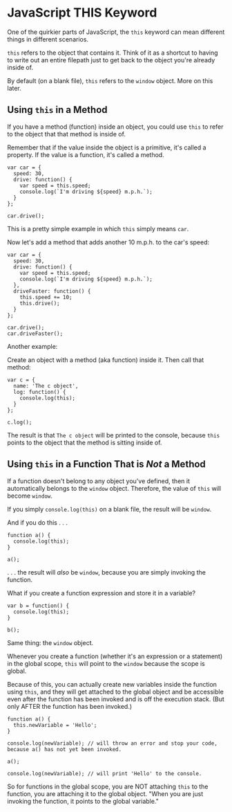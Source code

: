 # JavaScript THIS Keyword

One of the quirkier parts of JavaScript, the `this` keyword can mean different things in different scenarios.

`this` refers to the object that contains it. Think of it as a shortcut to having to write out an entire filepath just to get back to the object you're already inside of.

By default (on a blank file), `this` refers to the `window` object. More on this later.


## Using `this` in a Method

If you have a method (function) inside an object, you could use `this` to refer to the object that that method is inside of.

Remember that if the value inside the object is a primitive, it's called a property. If the value is a function, it's called a method.

```
var car = {
  speed: 30,
  drive: function() {
    var speed = this.speed;
    console.log(`I'm driving ${speed} m.p.h.`);
  }
};

car.drive();
```

This is a pretty simple example in which `this` simply means `car`.

Now let's add a method that adds another 10 m.p.h. to the car's speed:

```
var car = {
  speed: 30,
  drive: function() {
    var speed = this.speed;
    console.log(`I'm driving ${speed} m.p.h.`);
  },
  driveFaster: function() {
    this.speed += 10;
    this.drive();
  }
};

car.drive();
car.driveFaster();
```

Another example:

Create an object with a method (aka function) inside it. Then call that method:

```
var c = {
  name: 'The c object',
  log: function() {
    console.log(this);
  }
};

c.log();
```

The result is that `The c object` will be printed to the console, because `this` points to the object that the method is sitting inside of.




## Using `this` in a Function That is *Not* a Method

If a function doesn't belong to any object you've defined, then it automatically belongs to the `window` object. Therefore, the value of `this` will become `window`.

If you simply `console.log(this)` on a blank file, the result will be `window`.

And if you do this . . .

```
function a() {
  console.log(this);
}

a();
```

. . . the result will *also* be `window`, because you are simply invoking the function.

What if you create a function expression and store it in a variable?

```
var b = function() {
  console.log(this);
}

b();
```

Same thing: the `window` object.

Whenever you create a function (whether it's an expression or a statement) in the global scope, `this` will point to the `window` because the scope is global.

Because of this, you can actually create new variables inside the function using `this`, and they will get attached to the global object and be accessible even after the function has been invoked and is off the execution stack. (But only AFTER the function has been invoked.)

```
function a() {
  this.newVariable = 'Hello';
}

console.log(newVariable); // will throw an error and stop your code, because a() has not yet been invoked.

a();

console.log(newVariable); // will print 'Hello' to the console.
```

So for functions in the global scope, you are NOT attaching `this` to the function, you are attaching it to the global object. "When you are just invoking the function, it points to the global variable."